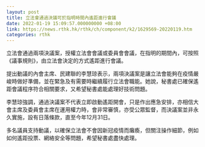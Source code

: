 ```yaml
---
layout: post
title: 立法會通過決議可於指明時間內遙距進行會議
date: 2022-01-19 15:09:57.000000000 +08:00
link: https://news.rthk.hk/rthk/ch/component/k2/1629569-20220119.htm
categories: rthk
---
```


立法會通過兩項決議案，授權立法會會議或委員會會議，在指明的期間內，可按照《議事規則》，由立法會決定的方式遙距進行會議。

提出動議的內會主席、民建聯的李慧琼表示，兩項決議案是讓立法會能夠在疫情嚴峻時做好準備，並在緊急及有需要時繼續履行立法會職能。她說，秘書處已確保遙距會議程序符合相關要求，又希望秘書處能處理好技術問題。

李慧琼強調，通過決議案不代表立即啟動遙距開會，只是作出應急安排，亦相信大會主席及委員會主席在運用權力時，會非常審慎，亦受公眾監督，而決議案並非永久實施，設有日落條款，直至今年12月31日。

多名議員支持動議，以確保立法會不會因新冠疫情而癱瘓，但關注操作細節，例如如何遙距投票、網絡安全等問題，希望秘書處盡快處理。
